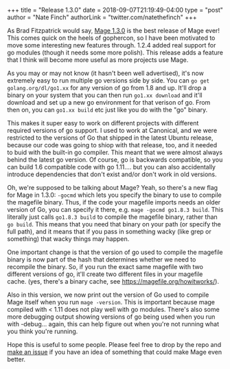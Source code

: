 +++
title = "Release 1.3.0"
date = 2018-09-07T21:19:49-04:00
type = "post"
author = "Nate Finch"
authorLink = "twitter.com/natethefinch"
+++

As Brad Fitzpatrick would say, [Mage
1.3.0](https://github.com/magefile/mage/releases/tag/1.3.0) is the best release
of Mage ever! This comes quick on the heels of gophercon, so I have been
motivated to move some interesting new features through.  1.2.4 added real
support for go modules (though it needs some more polish).  This release adds a
feature that I think will become more useful as more projects use Mage.  

As you may or may not know (it hasn't been well advertised), it's now extremely
easy to run multiple go versions side by side.  You can `go get
golang.org/dl/go1.xx` for any version of go from 1.8 and up.  It'll drop a
binary on your system that you can then run `go1.xx download` and it'll download
and set up a new go environment for that verison of go.  From then on, you can
`go1.xx build` etc just like you do with the "go" binary.   

This makes it super easy to work on different projects with different required
versions of go support.  I used to work at Canonical, and we were restricted to
the versions of Go that shipped in the latest Ubuntu release, because our code
was going to shiop with that release, too, and it needed to buid with the
built-in go compiler.  This meant that we were almost always behind the latest
go version.  Of course, go is backwards compatible, so you can build 1.6
compatible code with go 1.11.... but you can also accidentally introduce
dependencies that don't exist and/or don't work in old versions.

Oh, we're supposed to be talking about Mage?  Yeah, so there's a new flag for
Mage in 1.3.0: `-gocmd` which lets you specify the binary to use to compile the
magefile binary.  Thus, if the code your magefile imports needs an older version
of Go, you can specify it there, e.g. `mage -gocmd go1.8.3 build`.  This
literally just calls `go1.8.3 build` to compile the magefile binary, rather than
`go build`. This means that you need that binary on your path (or specify the
full path), and it means that if you pass in something wacky (like grep or
something) that wacky things may happen.

One important change is that the version of go used to compile the magefile
binary is now part of the hash that determines whether we need to recompile the
binary.  So, if you run the exact same magefile with two different versions of
go, it'll create two different files in your magefile cache.  (yes, there's a
binary cache, see https://magefile.org/howitworks/).

Also in this version, we now print out the version of Go used to compile Mage
itself when you run `mage -version`.  This is important because mage compiled
with < 1.11 does not play well with go modules.  There's also some more
debugging output showing versions of go being used when you run with -debug...
again, this can help figure out when you're not running what you think you're
running.

Hope this is useful to some people.  Please feel free to drop by the repo and
[make an issue](https://github.com/magefile/mage/issues) if you have an idea of
something that could make Mage even better.
